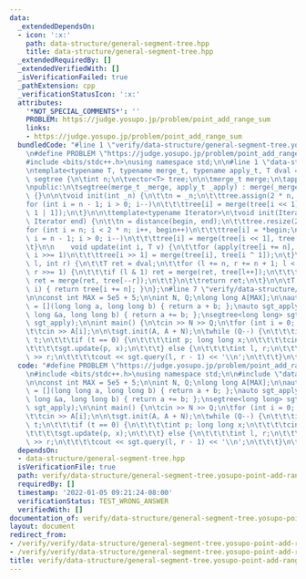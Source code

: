 ```yaml
---
data:
  _extendedDependsOn:
  - icon: ':x:'
    path: data-structure/general-segment-tree.hpp
    title: data-structure/general-segment-tree.hpp
  _extendedRequiredBy: []
  _extendedVerifiedWith: []
  _isVerificationFailed: true
  _pathExtension: cpp
  _verificationStatusIcon: ':x:'
  attributes:
    '*NOT_SPECIAL_COMMENTS*': ''
    PROBLEM: https://judge.yosupo.jp/problem/point_add_range_sum
    links:
    - https://judge.yosupo.jp/problem/point_add_range_sum
  bundledCode: "#line 1 \"verify/data-structure/general-segment-tree.yosupo-point-add-range-sum.test.cpp\"\
    \n#define PROBLEM \"https://judge.yosupo.jp/problem/point_add_range_sum\"\n\n\
    #include <bits/stdc++.h>\nusing namespace std;\n\n#line 1 \"data-structure/general-segment-tree.hpp\"\
    \ntemplate<typename T, typename merge_t, typename apply_t, T dval = T{}>\nclass\
    \ segtree {\n\tint n;\n\tvector<T> tree;\n\n\tmerge_t merge;\n\tapply_t apply;\n\
    \npublic:\n\tsegtree(merge_t _merge, apply_t _apply) : merge(_merge), apply(_apply)\
    \ {}\n\n\tvoid init(int _n) {\n\t\tn = _n;\n\t\ttree.assign(2 * n, dval);\n\t\t\
    for (int i = n - 1; i > 0; i--)\n\t\t\ttree[i] = merge(tree[i << 1], tree[i <<\
    \ 1 | 1]);\n\t}\n\n\ttemplate<typename Iterator>\n\tvoid init(Iterator begin,\
    \ Iterator end) {\n\t\tn = distance(begin, end);\n\t\ttree.resize(2 * n);\n\t\t\
    for (int i = n; i < 2 * n; i++, begin++)\n\t\t\ttree[i] = *begin;\n\t\tfor (int\
    \ i = n - 1; i > 0; i--)\n\t\t\ttree[i] = merge(tree[i << 1], tree[i << 1 | 1]);\n\
    \t}\n\n    void update(int i, T v) {\n\t\tfor (apply(tree[i += n], v); i > 1;\
    \ i >>= 1)\n\t\t\ttree[i >> 1] = merge(tree[i], tree[i ^ 1]);\n\t}\n\n\tT query(int\
    \ l, int r) {\n\t\tT ret = dval;\n\t\tfor (l += n, r += n + 1; l < r; l >>= 1,\
    \ r >>= 1) {\n\t\t\tif (l & 1) ret = merge(ret, tree[l++]);\n\t\t\tif (r & 1)\
    \ ret = merge(ret, tree[--r]);\n\t\t}\n\t\treturn ret;\n\t}\n\n\tT operator[](int\
    \ i) { return tree[i += n]; }\n};\n#line 7 \"verify/data-structure/general-segment-tree.yosupo-point-add-range-sum.test.cpp\"\
    \n\nconst int MAX = 5e5 + 5;\n\nint N, Q;\nlong long A[MAX];\n\nauto sgt_merge\
    \ = [](long long a, long long b) { return a + b; };\nauto sgt_apply = [](long\
    \ long &a, long long b) { return a += b; };\nsegtree<long long> sgt(sgt_merge,\
    \ sgt_apply);\n\nint main() {\n\tcin >> N >> Q;\n\tfor (int i = 0; i < N; i++)\n\
    \t\tcin >> A[i];\n\n\tsgt.init(A, A + N);\n\twhile (Q--) {\n\t\t\tint t; cin >>\
    \ t;\n\t\t\tif (t == 0) {\n\t\t\t\tint p; long long x;\n\t\t\t\tcin >> p >> x;\n\
    \t\t\t\tsgt.update(p, x);\n\t\t\t} else {\n\t\t\t\tint l, r;\n\t\t\t\tcin >> l\
    \ >> r;\n\t\t\t\tcout << sgt.query(l, r - 1) << '\\n';\n\t\t\t}\n\t}\n}\n"
  code: "#define PROBLEM \"https://judge.yosupo.jp/problem/point_add_range_sum\"\n\
    \n#include <bits/stdc++.h>\nusing namespace std;\n\n#include \"data-structure/general-segment-tree.hpp\"\
    \n\nconst int MAX = 5e5 + 5;\n\nint N, Q;\nlong long A[MAX];\n\nauto sgt_merge\
    \ = [](long long a, long long b) { return a + b; };\nauto sgt_apply = [](long\
    \ long &a, long long b) { return a += b; };\nsegtree<long long> sgt(sgt_merge,\
    \ sgt_apply);\n\nint main() {\n\tcin >> N >> Q;\n\tfor (int i = 0; i < N; i++)\n\
    \t\tcin >> A[i];\n\n\tsgt.init(A, A + N);\n\twhile (Q--) {\n\t\t\tint t; cin >>\
    \ t;\n\t\t\tif (t == 0) {\n\t\t\t\tint p; long long x;\n\t\t\t\tcin >> p >> x;\n\
    \t\t\t\tsgt.update(p, x);\n\t\t\t} else {\n\t\t\t\tint l, r;\n\t\t\t\tcin >> l\
    \ >> r;\n\t\t\t\tcout << sgt.query(l, r - 1) << '\\n';\n\t\t\t}\n\t}\n}"
  dependsOn:
  - data-structure/general-segment-tree.hpp
  isVerificationFile: true
  path: verify/data-structure/general-segment-tree.yosupo-point-add-range-sum.test.cpp
  requiredBy: []
  timestamp: '2022-01-05 09:21:24-08:00'
  verificationStatus: TEST_WRONG_ANSWER
  verifiedWith: []
documentation_of: verify/data-structure/general-segment-tree.yosupo-point-add-range-sum.test.cpp
layout: document
redirect_from:
- /verify/verify/data-structure/general-segment-tree.yosupo-point-add-range-sum.test.cpp
- /verify/verify/data-structure/general-segment-tree.yosupo-point-add-range-sum.test.cpp.html
title: verify/data-structure/general-segment-tree.yosupo-point-add-range-sum.test.cpp
---
```

